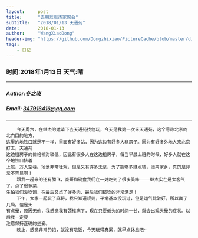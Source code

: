 ```yaml
---
layout:     post
title:      "去朋友继杰家聚会"
subtitle:   "2018/01/13 天通苑"
date:       2018-01-13
author:     "WangXiaoDong"
header-img: "https://github.com/Dongzhixiao/PictureCache/blob/master/diaryPic/20180112.jpg?raw=true"
tags:
    - 日记
---
```



### 时间:2018年1月13日 天气:晴
-----
#####   Author:冬之晓
#####   Email: 347916416@qq.com
----------

```
    今天周六，在继杰的邀请下去天通苑找他玩，今天是我第一次来天通苑，这个号称北京的北门口的地方，
这里的地铁口就是不一样，里面有好多站，因为这边有好多人租房子。因为有好多外地人来北京打工，天通苑
这边租房子的价格相对较低，因此有很多人在这边租房子，每当早晨上班的时候，好多人就在这个地铁口挤着
上班，万人空巷。场景非常壮观，但是又有许多无奈，为了能够多赚点钱，远离家乡，真的是非常不容易啊！
    跟我一起来的还有腾飞，豪哥和键盘我们在一处吃到了很多美味————继杰实在是太客气了，点了很多菜，
生怕我们没吃饱，在最后又点了好多肉，最后我们都吃的非常满足！
    下午，大家一起玩了麻将，我只知道规则，平常基本没玩过，但是运气比较好，所以赢了几局。但是头
有点晕，原因无他，我感觉我有颈椎病了，现在只要低头的时间一长，就会出现头晕的症状。以后我一定要
注意保持正确的坐姿。
    晚上，感觉非常的饱，就没有吃饭，今天玩得真累，就早点休息吧~

```








